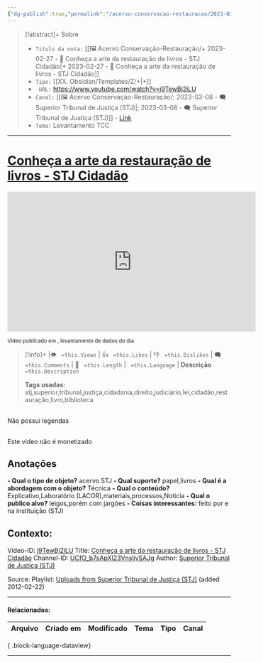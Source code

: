 ```yaml
---
{"dg-publish":true,"permalink":"/acervo-conservacao-restauracao/2023-02-27-conheca-a-arte-da-restauracao-de-livros-stj-cidadao/","tags":["🖼️/🎥️"]}
---
```



>[!abstract]+ Sobre
>- `Titulo da nota:`  [[🖼️ Acervo Conservação-Restauração/+ 2023-02-27   -  🎥️ Conheça a arte da restauração de livros - STJ Cidadão\|+ 2023-02-27   -  🎥️ Conheça a arte da restauração de livros - STJ Cidadão]]
>- `Tipo:`  [[XX. Obsidian/Templates/Z/+\|+]]
>- ` URL:`  https://www.youtube.com/watch?v=j9TewBj2iLU
>- `Canal:` [[🖼️ Acervo Conservação-Restauração/; 2023-03-08 - 🗨️ Superior Tribunal de Justiça (STJ)\|; 2023-03-08 - 🗨️ Superior Tribunal de Justiça (STJ)]] - [Link](http://www.youtube.com/@stjnoticias)
>- `Tema:`  Levantamento TCC
***

# [Conheça a arte da restauração de livros - STJ Cidadão](https://www.youtube.com/watch?v=j9TewBj2iLU)

<center><iframe width="560" height="315" src="https://www.youtube.com/embed/j9TewBj2iLU" title="YouTube video player" frameborder="0" allow="accelerometer; autoplay; clipboard-write; encrypted-media; gyroscope; picture-in-picture" allowfullscreen></iframe></center>

<small> Vídeo publicado em , levantamento de dados do dia  </small> 

>[!info]+ |👁️ ` =this.Views` | 👍 ` =this.Likes`  | 👎 ` =this.Dislikes` | 🗨️  ` =this.Comments` | 🎥️ ` =this.Length` | ` =this.Language` |
>**Descrição**
> ` =this.Description`
> 
> **Tags usadas:** stj,superior,tribunal,justiça,cidadania,direito,judiciário,lei,cidadão,restauração,livro,biblioteca


<p><span><div data-callout-metadata="" data-callout-fold="" data-callout="failure" class="callout node-insert-event"><div class="callout-title" dir="auto"><div class="callout-icon"><svg width="16" height="16"></svg></div><div class="callout-title-inner">Não possui legendas</div></div></div></span></p>

<p><span><div data-callout-metadata="" data-callout-fold="" data-callout="failure" class="callout node-insert-event"><div class="callout-title" dir="auto"><div class="callout-icon"><svg width="16" height="16"></svg></div><div class="callout-title-inner">Este video não é monetizado</div></div></div></span></p>




## Anotações
**- Qual o tipo de objeto?** 
	acervo STJ
**- Qual suporte?**
	papel,livros
**- Qual é a abordagem com o objeto?**
	Técnica
**- Qual o conteúdo?**
	Explicativo,Laboratório (LACOR),materiais,processos,Noticia
**- Qual o publico alvo?**
	leigos,porém com jargões
**- Coisas interessantes:**
	feito por e na instituição (STJ)

## Contexto:

Video-ID: <a target='_blank' href='https://youtu.be/j9TewBj2iLU'>j9TewBj2iLU</a>
Title: <a target='_blank' href='https://youtu.be/j9TewBj2iLU'>Conheça a arte da restauração de livros - STJ Cidadão</a>
Channel-ID: <a target='_blank' href='https://www.youtube.com/channel/UCfO_b7sApXI23VnsljvSAJg'>UCfO_b7sApXI23VnsljvSAJg</a>
Author: <a target='_blank' href='https://www.youtube.com/channel/UCfO_b7sApXI23VnsljvSAJg'>Superior Tribunal de Justiça (STJ)</a>

Source: Playlist: <a target='_blank' href='https://www.youtube.com/playlist?list=UUfO_b7sApXI23VnsljvSAJg'>Uploads from Superior Tribunal de Justiça (STJ)</a> (added 2012-02-22)


***
#### Relacionados:
| Arquivo | Criado em | Modificado | Tema | Tipo | Canal |
| ------- | --------- | ---------- | ---- | ---- | ----- |

{ .block-language-dataview}
***